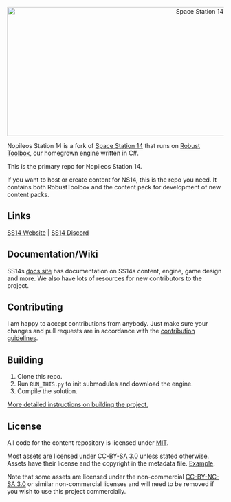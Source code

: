 <p align="center"> <img alt="Space Station 14" width="880" height="300" src="https://github.com/BoettcherDasOriginal/nopileos-station-14/assets/81026604/be7007a7-72cd-4521-b658-03fa713d9b54" /></p>

Nopileos Station 14 is a fork of [Space Station 14](https://github.com/space-wizards/space-station-14) that runs on [Robust Toolbox](https://github.com/space-wizards/RobustToolbox), our homegrown engine written in C#.

This is the primary repo for Nopileos Station 14.

If you want to host or create content for NS14, this is the repo you need. It contains both RobustToolbox and the content pack for development of new content packs.

## Links

[SS14 Website](https://spacestation14.io/) | [SS14 Discord](https://discord.ss14.io/)

## Documentation/Wiki

SS14s [docs site](https://docs.spacestation14.io/) has documentation on SS14s content, engine, game design and more. We also have lots of resources for new contributors to the project.

## Contributing

I am happy to accept contributions from anybody. 
Just make sure your changes and pull requests are in accordance with the [contribution guidelines](https://docs.spacestation14.com/en/general-development/codebase-info/pull-request-guidelines.html).

## Building

1. Clone this repo.
2. Run `RUN_THIS.py` to init submodules and download the engine.
3. Compile the solution.

[More detailed instructions on building the project.](https://docs.spacestation14.com/en/general-development/setup.html)

## License

All code for the content repository is licensed under [MIT](https://github.com/space-wizards/space-station-14/blob/master/LICENSE.TXT).

Most assets are licensed under [CC-BY-SA 3.0](https://creativecommons.org/licenses/by-sa/3.0/) unless stated otherwise. Assets have their license and the copyright in the metadata file. [Example](https://github.com/space-wizards/space-station-14/blob/master/Resources/Textures/Objects/Tools/crowbar.rsi/meta.json).

Note that some assets are licensed under the non-commercial [CC-BY-NC-SA 3.0](https://creativecommons.org/licenses/by-nc-sa/3.0/) or similar non-commercial licenses and will need to be removed if you wish to use this project commercially.
